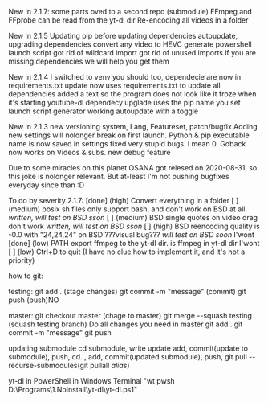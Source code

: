 New in 2.1.7:
some parts oved to a second repo (submodule)
FFmpeg and FFprobe can be read from the yt-dl dir
Re-encoding all videos in a folder


New in 2.1.5
Updating pip before updating dependencies
autoupdate, upgrading dependencies
convert any video to HEVC
generate powershell launch script
got rid of wildcard import
got rid of unused imports
if you are missing dependencies we will help you get them

New in 2.1.4
I switched to venv you should too,
dependecie are now in requirements.txt
update now uses requirements.txt to update all dependencies
added a text so the program does not look like it froze when it's starting youtube-dl
dependecy upglade uses the pip name you set
launch script generator
working autoupdate with a toggle

New in 2.1.3
new versioning system, Lang, Featureset, patch/bugfix
Adding new settings will nolonger break on first launch.
Python & pip executable name is now saved in settings
fixed very stupid bugs. I mean 0. Goback now works on Videos & subs.
new debug feature

Due to some miracles on this planet OSANA got relesed on 2020-08-31, so this joke is nolonger relevant.
But at-least I'm not pushing bugfixes everyday since than :D

To do by severity 2.1.7:
        [done] (high)    Convert everything in a folder
        [    ] (medium)  posix sh files only support bash, and don't work on BSD at all.        *written, will test on BSD sson*
        [    ] (medium)  BSD single quotes on video drag don't work                             *written, will test on BSD sson*
        [    ] (high)    BSD reencoding quality is -0.0 with "24,24,24" on BSD ???visual bug??? *will test on BSD soon*
I'wont  [done] (low)     PATH export ffmpeg to the yt-dl dir. is ffmpeg in yt-dl dir
I'wont  [    ] (low)     Ctrl+D to quit (I have no clue how to implement it, and it's not a priority)


how to git:

testing:
git add . (stage changes)
git commit -m "message" (commit)
git push (push)NO

master:
git checkout master (chage to master)
git merge --squash testing (squash testing branch)
Do all changes you need in master 
git add .
git commit -m "message"
git push

updating submodule cd submodule, write update add, commit(update to submodule), push, cd.., add, commit(updated submodule), push, git pull --recurse-submodules(git pullall *alias*)

yt-dl in PowerShell in Windows Terminal
"wt pwsh D:\Programs\1.NoInstall\yt-dl\yt-dl.ps1"
